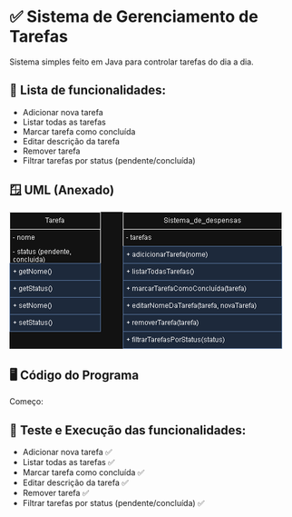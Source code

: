 # ✅ Sistema de Gerenciamento de Tarefas

Sistema simples feito em Java para controlar tarefas do dia a dia.

## 📄️ Lista de funcionalidades:

- Adicionar nova tarefa
- Listar todas as tarefas
- Marcar tarefa como concluída
- Editar descrição da tarefa
- Remover tarefa
- Filtrar tarefas por status (pendente/concluída)

## 🪟 UML (Anexado)

![UML.png](UML.png)

## 🖥️ Código do Programa
Começo:

## 🧪 Teste e Execução das funcionalidades:

- Adicionar nova tarefa ✅
- Listar todas as tarefas ✅
- Marcar tarefa como concluída ✅
- Editar descrição da tarefa ✅
- Remover tarefa ✅
- Filtrar tarefas por status (pendente/concluída) ✅
